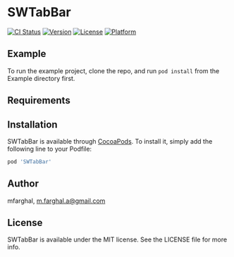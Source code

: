 # SWTabBar

[![CI Status](https://img.shields.io/travis/mfarghal/SWTabBar.svg?style=flat)](https://travis-ci.org/mfarghal/SWTabBar)
[![Version](https://img.shields.io/cocoapods/v/SWTabBar.svg?style=flat)](https://cocoapods.org/pods/SWTabBar)
[![License](https://img.shields.io/cocoapods/l/SWTabBar.svg?style=flat)](https://cocoapods.org/pods/SWTabBar)
[![Platform](https://img.shields.io/cocoapods/p/SWTabBar.svg?style=flat)](https://cocoapods.org/pods/SWTabBar)

## Example

To run the example project, clone the repo, and run `pod install` from the Example directory first.

## Requirements

## Installation

SWTabBar is available through [CocoaPods](https://cocoapods.org). To install
it, simply add the following line to your Podfile:

```ruby
pod 'SWTabBar'
```

## Author

mfarghal, m.farghal.a@gmail.com

## License

SWTabBar is available under the MIT license. See the LICENSE file for more info.
